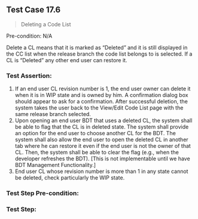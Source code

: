 ## Test Case 17.6

> Deleting a Code List

Pre-condition: N/A

Delete a CL means that it is marked as “Deleted” and it is still displayed in the CC list when the release branch the code list belongs to is selected. If a CL is “Deleted” any other end user can restore it.

### Test Assertion:

1. If an end user CL revision number is 1, the end user owner can delete it when it is in WIP state and is owned by him. A confirmation dialog box should appear to ask for a confirmation.  After successful deletion, the system takes the user back to the View/Edit Code List page with the same release branch selected.
2. Upon opening an end user BDT that uses a deleted CL, the system shall be able to flag that the CL is in deleted state. The system shall provide an option for the end user to choose another CL for the BDT. The system shall also allow the end user to open the deleted CL in another tab where he can restore it even if the end user is not the owner of that CL. Then, the system shall be able to clear the flag (e.g., when the developer refreshes the BDT). [This is not implementable until we have BDT Management Functionality.]
3. End user CL whose revision number is more than 1 in any state cannot be deleted, check particularly the WIP state.

### Test Step Pre-condition:



### Test Step: